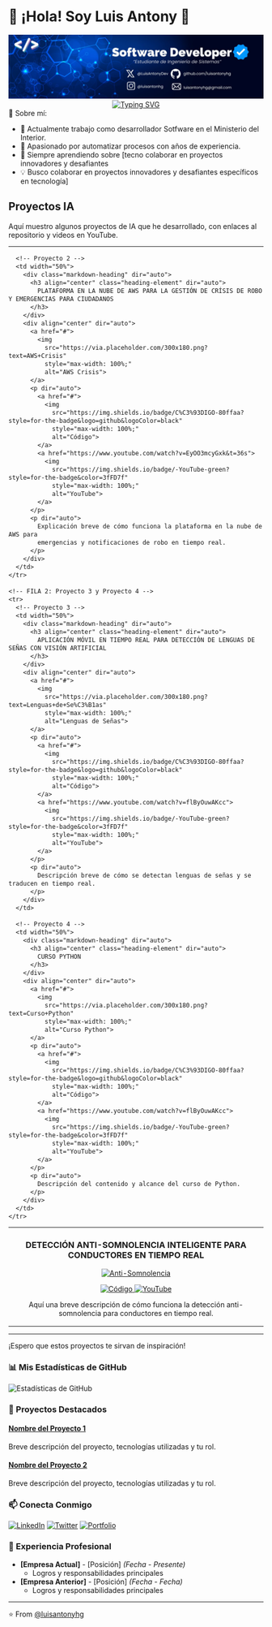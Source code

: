 # 👋 ¡Hola! Soy Luis Antony 🚀




<div align="center">
  <img src="./mibanner.jpeg" alt="vacio">
</div>
<div align="center">
  <a href="https://git.io/typing-svg">
    <img src="https://readme-typing-svg.demolab.com?font=Fira+Code&weight=600&size=28&duration=4000&pause=1000&color=36BCF7&center=true&vCenter=true&width=600&lines=Desarrollador+de+Software;Apasionado+por+la+Tecnolog%C3%ADa;Creando+Soluciones+Innovadoras;Siempre+Aprendiendo" alt="Typing SVG" />
  </a>
</div>
🚀 Sobre mí:

- 💼 Actualmente trabajo como desarrollador Sotfware en el Ministerio del Interior.
- 🌱 Apasionado por automatizar procesos con años de experiencia.
- 👯 Siempre aprendiendo sobre [tecno colaborar en proyectos innovadores y desafiantes
- 💡 Busco colaborar en proyectos innovadores y desafiantes específicos en tecnología]

## Proyectos IA

<!-- Puedes usar un título más grande o un texto introductorio aquí -->
Aquí muestro algunos proyectos de IA que he desarrollado, con enlaces al repositorio y videos en YouTube.

---
<table>
  <tbody>
    <!-- FILA 1: Proyecto 1 y Proyecto 2 -->
    <tr>
      <!-- Proyecto 1 -->
      <td width="50%">
        <div class="markdown-heading" dir="auto">
          <h3 align="center" class="heading-element" dir="auto">
            DETECCIÓN ANTI-SOMNOLENCIA INTELIGENTE PARA CONDUCTORES EN TIEMPO REAL
          </h3>
        </div>
        <div align="center" dir="auto">
          <!-- Imagen / Portada del proyecto -->
          <a href="#">
            <img 
              src="https://via.placeholder.com/300x180.png?text=Anti-Somnolencia" 
              style="max-width: 100%;" 
              alt="Anti-Somnolencia">
          </a>
          <!-- Badges: CÓDIGO y YouTube -->
          <p dir="auto">
            <a href="#">
              <img 
                src="https://img.shields.io/badge/C%C3%93DIGO-80ffaa?style=for-the-badge&logo=github&logoColor=black" 
                style="max-width: 100%;" 
                alt="Código">
            </a>
            <a href="https://www.youtube.com/watch?v=1HtlpeSlg-E&t=4s">
              <img 
                src="https://img.shields.io/badge/-YouTube-green?style=for-the-badge&color=3fFD7f" 
                style="max-width: 100%;" 
                alt="YouTube">
            </a>
          </p>
          <!-- Descripción -->
          <p dir="auto">
            Aquí una breve descripción de cómo funciona la detección anti-somnolencia 
            para conductores en tiempo real.
          </p>
        </div>
      </td>

      <!-- Proyecto 2 -->
      <td width="50%">
        <div class="markdown-heading" dir="auto">
          <h3 align="center" class="heading-element" dir="auto">
            PLATAFORMA EN LA NUBE DE AWS PARA LA GESTIÓN DE CRÍSIS DE ROBO Y EMERGENCIAS PARA CIUDADANOS
          </h3>
        </div>
        <div align="center" dir="auto">
          <a href="#">
            <img 
              src="https://via.placeholder.com/300x180.png?text=AWS+Crisis" 
              style="max-width: 100%;" 
              alt="AWS Crisis">
          </a>
          <p dir="auto">
            <a href="#">
              <img 
                src="https://img.shields.io/badge/C%C3%93DIGO-80ffaa?style=for-the-badge&logo=github&logoColor=black" 
                style="max-width: 100%;" 
                alt="Código">
            </a>
            <a href="https://www.youtube.com/watch?v=EyOO3mcyGxk&t=36s">
              <img 
                src="https://img.shields.io/badge/-YouTube-green?style=for-the-badge&color=3fFD7f" 
                style="max-width: 100%;" 
                alt="YouTube">
            </a>
          </p>
          <p dir="auto">
            Explicación breve de cómo funciona la plataforma en la nube de AWS para 
            emergencias y notificaciones de robo en tiempo real.
          </p>
        </div>
      </td>
    </tr>

    <!-- FILA 2: Proyecto 3 y Proyecto 4 -->
    <tr>
      <!-- Proyecto 3 -->
      <td width="50%">
        <div class="markdown-heading" dir="auto">
          <h3 align="center" class="heading-element" dir="auto">
            APLICACIÓN MÓVIL EN TIEMPO REAL PARA DETECCIÓN DE LENGUAS DE SEÑAS CON VISIÓN ARTIFICIAL
          </h3>
        </div>
        <div align="center" dir="auto">
          <a href="#">
            <img 
              src="https://via.placeholder.com/300x180.png?text=Lenguas+de+Se%C3%B1as" 
              style="max-width: 100%;" 
              alt="Lenguas de Señas">
          </a>
          <p dir="auto">
            <a href="#">
              <img 
                src="https://img.shields.io/badge/C%C3%93DIGO-80ffaa?style=for-the-badge&logo=github&logoColor=black" 
                style="max-width: 100%;" 
                alt="Código">
            </a>
            <a href="https://www.youtube.com/watch?v=flByOuwAKcc">
              <img 
                src="https://img.shields.io/badge/-YouTube-green?style=for-the-badge&color=3fFD7f" 
                style="max-width: 100%;" 
                alt="YouTube">
            </a>
          </p>
          <p dir="auto">
            Descripción breve de cómo se detectan lenguas de señas y se traducen en tiempo real.
          </p>
        </div>
      </td>

      <!-- Proyecto 4 -->
      <td width="50%">
        <div class="markdown-heading" dir="auto">
          <h3 align="center" class="heading-element" dir="auto">
            CURSO PYTHON
          </h3>
        </div>
        <div align="center" dir="auto">
          <a href="#">
            <img 
              src="https://via.placeholder.com/300x180.png?text=Curso+Python" 
              style="max-width: 100%;" 
              alt="Curso Python">
          </a>
          <p dir="auto">
            <a href="#">
              <img 
                src="https://img.shields.io/badge/C%C3%93DIGO-80ffaa?style=for-the-badge&logo=github&logoColor=black" 
                style="max-width: 100%;" 
                alt="Código">
            </a>
            <a href="https://www.youtube.com/watch?v=flByOuwAKcc">
              <img 
                src="https://img.shields.io/badge/-YouTube-green?style=for-the-badge&color=3fFD7f" 
                style="max-width: 100%;" 
                alt="YouTube">
            </a>
          </p>
          <p dir="auto">
            Descripción del contenido y alcance del curso de Python.
          </p>
        </div>
      </td>
    </tr>
  </tbody>
</table>

---

<!-- Puedes cerrar con una frase o sección adicional -->
¡Espero que estos proyectos te sirvan de inspiración!


### 📊 Mis Estadísticas de GitHub

![Estadísticas de GitHub](https://github-readme-stats.vercel.app/api?username=luisantonyhg&show_icons=true&theme=radical)

### 🌟 Proyectos Destacados

#### [Nombre del Proyecto 1](link)
Breve descripción del proyecto, tecnologías utilizadas y tu rol.

#### [Nombre del Proyecto 2](link)
Breve descripción del proyecto, tecnologías utilizadas y tu rol.

### 📫 Conecta Conmigo

[![LinkedIn](https://img.shields.io/badge/-LinkedIn-0077B5?style=flat&logo=LinkedIn&logoColor=white)](TU_LINK_LINKEDIN)
[![Twitter](https://img.shields.io/badge/-Twitter-1DA1F2?style=flat&logo=Twitter&logoColor=white)](TU_LINK_TWITTER)
[![Portfolio](https://img.shields.io/badge/-Portfolio-000000?style=flat&logo=About.me&logoColor=white)](TU_LINK_PORTFOLIO)

### 💼 Experiencia Profesional

- **[Empresa Actual]** - [Posición] _(Fecha - Presente)_
  - Logros y responsabilidades principales
- **[Empresa Anterior]** - [Posición] _(Fecha - Fecha)_
  - Logros y responsabilidades principales

---
⭐️ From [@luisantonyhg](https://github.com/luisantonyhg)
